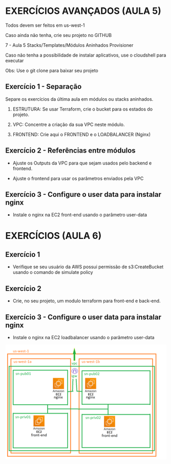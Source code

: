 # EXERCÍCIOS AVANÇADOS (AULA 5)

Todos devem ser feitos em us-west-1

Caso ainda não tenha, crie seu projeto no GITHUB

7 - Aula 5 Stacks/Templates/Módulos Aninhados Provisioner

Caso não tenha a possibilidade de instalar aplicativos, use o cloudshell para executar

Obs: Use o git clone para baixar seu projeto

## Exercício 1 - Separação

Separe os exercícios da última aula em módulos ou stacks aninhados.

1. ESTRUTURA: Se usar Terraform, crie o bucket para os estados do projeto.

2. VPC: Concentre a criação da sua VPC neste módulo.

3. FRONTEND: Crie aqui o FRONTEND e o LOADBALANCER (Nginx)

## Exercício 2 - Referências entre módulos

- Ajuste os Outputs da VPC para que sejam usados pelo backend e frontend.

- Ajuste o frontend para usar os parâmetros enviados pela VPC

## Exercício 3 - Configure o user data para instalar nginx

- Instale o nginx na EC2 front-end usando o parâmetro user-data

# EXERCÍCIOS (AULA 6)

## Exercício 1

- Verifique se seu usuário da AWS possui permissão de s3:CreateBucket usando o comando de simulate policy

## Exercício 2

- Crie, no seu projeto, um modulo terraform para front-end e back-end.

## Exercício 3 - Configure o user data para instalar nginx

- Instale o nginx na EC2 loadbalancer usando o parâmetro user-data

![](mapa-projeto.png)